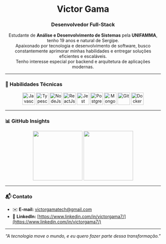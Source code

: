 <h1 align="center">Victor Gama</h1>
<h3 align="center">Desenvolvedor Full-Stack</h3>

<p align="center">
  Estudante de <strong>Análise e Desenvolvimento de Sistemas</strong> pela <strong>UNIFAMMA</strong>, tenho 19 anos e natural de Sergipe.<br/>
  Apaixonado por tecnologia e desenvolvimento de software, busco constantemente aprimorar minhas habilidades e entregar soluções eficientes e escaláveis.<br/>
  Tenho interesse especial por backend e arquitetura de aplicações modernas.
</p>

---

### 💼 Habilidades Técnicas

<div align="center">
  <img alt="Javascript" title="Javascript" height="40" src="https://cdn.jsdelivr.net/gh/devicons/devicon@latest/icons/javascript/javascript-original.svg" />
  <img alt="Typescript" title="Typescript" height="40" src="https://cdn.jsdelivr.net/gh/devicons/devicon@latest/icons/typescript/typescript-original.svg" />
  <img alt="NodeJs" title="NodeJs" height="40" src="https://cdn.jsdelivr.net/gh/devicons/devicon@latest/icons/nodejs/nodejs-original.svg" />
  <img alt="ReactJs" title="ReactJs" height="40" src="https://cdn.jsdelivr.net/gh/devicons/devicon@latest/icons/react/react-original.svg" />
  <img alt="Jest" title="Jest" height="40" src="https://cdn.jsdelivr.net/gh/devicons/devicon@latest/icons/jest/jest-plain.svg" />
  <img alt="PostgreSQL" title="PostgreSQL" height="40" src="https://cdn.jsdelivr.net/gh/devicons/devicon@latest/icons/postgresql/postgresql-original.svg" />
  <img alt="MongoDB" title="MongoDB" height="40" src="https://cdn.jsdelivr.net/gh/devicons/devicon@latest/icons/mongodb/mongodb-original.svg" />
  <img alt="Git" title="Git" height="40" src="https://cdn.jsdelivr.net/gh/devicons/devicon@latest/icons/git/git-original.svg" />
  <img alt="Docker" title="Docker" height="40" src="https://cdn.jsdelivr.net/gh/devicons/devicon@latest/icons/docker/docker-original.svg" />
</div>

---

### 📊 GitHub Insights

<div align="center">
  <img height="160em" src="https://github-readme-stats.vercel.app/api?username=victorgama7x&show_icons=true&theme=gruvbox&include_all_commits=true&hide_title=true"/>
  <img height="160em" src="https://github-readme-stats.vercel.app/api/top-langs/?username=victorgama7x&layout=compact&theme=gruvbox"/>
</div>

---

### 📬 Contato

- ✉️ **E-mail:** victorgamatech@gmail.com 
- 🔗 **LinkedIn:** [https://www.linkedin.com/in/victorgama7/](https://www.linkedin.com/in/victorgama7/)  

---

<p align="center"><em>“A tecnologia move o mundo, e eu quero fazer parte dessa transformação.”</em></p>
